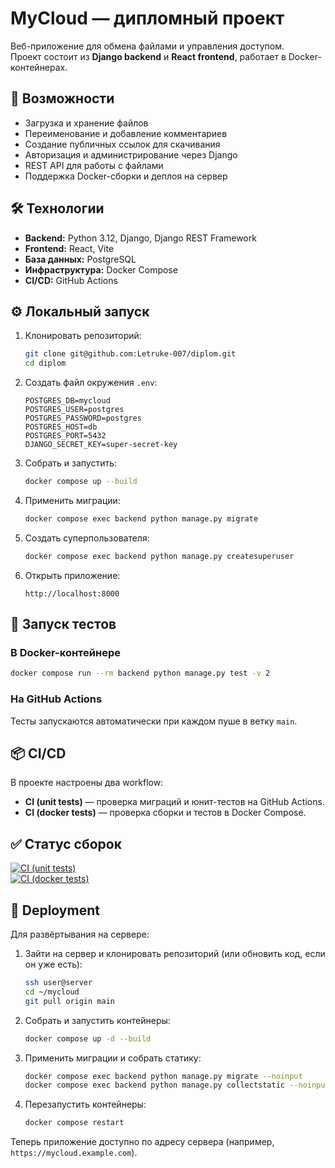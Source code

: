 # MyCloud — дипломный проект

Веб-приложение для обмена файлами и управления доступом.  
Проект состоит из **Django backend** и **React frontend**, работает в Docker-контейнерах.

## 🚀 Возможности
- Загрузка и хранение файлов
- Переименование и добавление комментариев
- Создание публичных ссылок для скачивания
- Авторизация и администрирование через Django
- REST API для работы с файлами
- Поддержка Docker-сборки и деплоя на сервер

## 🛠 Технологии
- **Backend:** Python 3.12, Django, Django REST Framework
- **Frontend:** React, Vite
- **База данных:** PostgreSQL
- **Инфраструктура:** Docker Compose
- **CI/CD:** GitHub Actions

## ⚙️ Локальный запуск

1. Клонировать репозиторий:
   ```bash
   git clone git@github.com:Letruke-007/diplom.git
   cd diplom
   ```

2. Создать файл окружения `.env`:
   ```env
   POSTGRES_DB=mycloud
   POSTGRES_USER=postgres
   POSTGRES_PASSWORD=postgres
   POSTGRES_HOST=db
   POSTGRES_PORT=5432
   DJANGO_SECRET_KEY=super-secret-key
   ```

3. Собрать и запустить:
   ```bash
   docker compose up --build
   ```

4. Применить миграции:
   ```bash
   docker compose exec backend python manage.py migrate
   ```

5. Создать суперпользователя:
   ```bash
   docker compose exec backend python manage.py createsuperuser
   ```

6. Открыть приложение:
   ```
   http://localhost:8000
   ```

## 🧪 Запуск тестов

### В Docker-контейнере
```bash
docker compose run --rm backend python manage.py test -v 2
```

### На GitHub Actions
Тесты запускаются автоматически при каждом пуше в ветку `main`.

## 📦 CI/CD

В проекте настроены два workflow:

- **CI (unit tests)** — проверка миграций и юнит-тестов на GitHub Actions.
- **CI (docker tests)** — проверка сборки и тестов в Docker Compose.

## ✅ Статус сборок

[![CI (unit tests)](https://github.com/Letruke-007/diplom/actions/workflows/ci.yml/badge.svg)](https://github.com/Letruke-007/diplom/actions/workflows/ci.yml)  
[![CI (docker tests)](https://github.com/Letruke-007/diplom/actions/workflows/docker-ci.yml/badge.svg)](https://github.com/Letruke-007/diplom/actions/workflows/docker-ci.yml)


## 🚀 Deployment

Для развёртывания на сервере:

1. Зайти на сервер и клонировать репозиторий (или обновить код, если он уже есть):
   ```bash
   ssh user@server
   cd ~/mycloud
   git pull origin main
   ```

2. Собрать и запустить контейнеры:
   ```bash
   docker compose up -d --build
   ```

3. Применить миграции и собрать статику:
   ```bash
   docker compose exec backend python manage.py migrate --noinput
   docker compose exec backend python manage.py collectstatic --noinput
   ```

4. Перезапустить контейнеры:
   ```bash
   docker compose restart
   ```

Теперь приложение доступно по адресу сервера (например, `https://mycloud.example.com`).



